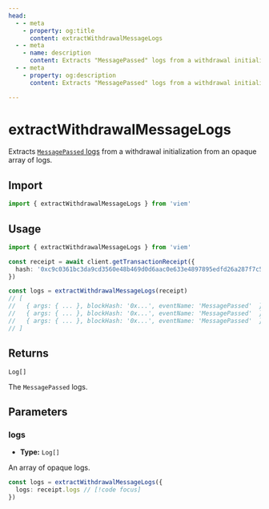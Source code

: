 ```yaml
---
head:
  - - meta
    - property: og:title
      content: extractWithdrawalMessageLogs
  - - meta
    - name: description
      content: Extracts "MessagePassed" logs from a withdrawal initialization from an opaque array of logs.
  - - meta
    - property: og:description
      content: Extracts "MessagePassed" logs from a withdrawal initialization from an opaque array of logs.

---
```


# extractWithdrawalMessageLogs

Extracts [`MessagePassed` logs](https://github.com/ethereum-optimism/optimism/blob/9f73402cb4341f7cfa83bf79769c8dddd9b014c0/packages/contracts-bedrock/src/L2/L2ToL1MessagePasser.sol#L29-L45) from a withdrawal initialization from an opaque array of logs.

## Import
```ts
import { extractWithdrawalMessageLogs } from 'viem'
```

## Usage

```ts
import { extractWithdrawalMessageLogs } from 'viem'

const receipt = await client.getTransactionReceipt({
  hash: '0xc9c0361bc3da9cd3560e48b469d0d6aac0e633e4897895edfd26a287f7c578ec',
})

const logs = extractWithdrawalMessageLogs(receipt)
// [
//   { args: { ... }, blockHash: '0x...', eventName: 'MessagePassed'  },
//   { args: { ... }, blockHash: '0x...', eventName: 'MessagePassed'  },
//   { args: { ... }, blockHash: '0x...', eventName: 'MessagePassed'  },
// ]
```

## Returns

`Log[]`

The `MessagePassed` logs.

## Parameters

### logs

- **Type:** `Log[]`

An array of opaque logs.

```ts
const logs = extractWithdrawalMessageLogs({ 
  logs: receipt.logs // [!code focus]
})
```
